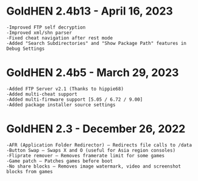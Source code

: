 <h1>GoldHEN 2.4b13 - April 16, 2023</h1>
    
    -Improved FTP self decryption
    -Improved xml/shn parser
    -Fixed cheat navigation after rest mode
    -Added "Search Subdirectories" and "Show Package Path" features in Debug Settings
<p>
<h1>GoldHEN 2.4b5 -  March 29, 2023</h1>

    -Added FTP Server v2.1 (Thanks to hippie68)
    -Added multi-cheat support
    -Added multi-firmware support [5.05 / 6.72 / 9.00]
    -Added package installer source settings
<p>
<h1>GoldHEN 2.3 - December 26, 2022</h1>
 
    -AFR (Application Folder Redirector) – Redirects file calls to /data
    -Button Swap – Swaps X and O (useful for Asia region consoles)
    -Fliprate remover – Removes framerate limit for some games
    -Game patch – Patches games before boot
    -No share blocks – Removes image watermark, video and screenshot blocks from games
